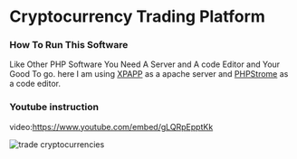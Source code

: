 # Cryptocurrency Trading Platform

### How To Run This Software

Like Other PHP Software You Need A Server and A code Editor and Your Good To go.
 here I am using  [XPAPP](https://www.apachefriends.org/index.html) as a apache server and [PHPStrome](https://www.jetbrains.com/phpstorm/) as a code editor.

### Youtube instruction
video:https://www.youtube.com/embed/gLQRpEpptKk

![trade cryptocurrencies](https://user-images.githubusercontent.com/4492335/105667008-c1270580-5f04-11eb-8e28-6ec4d5cd205f.jpeg)

